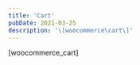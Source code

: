 ```yaml
---
title: 'Cart'
pubDate: 2021-03-25
description: '\[woocommerce\cart\]'
---
```


\[woocommerce_cart\]
